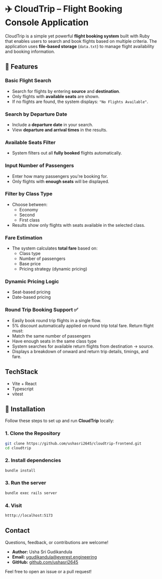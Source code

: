 # ✈️ CloudTrip – Flight Booking Console Application

CloudTrip is a simple yet powerful **flight booking system** built with Ruby that enables users to search and book flights based on multiple criteria. The application uses **file-based storage** (`data.txt`) to manage flight availability and booking information.

## 📌 Features

### Basic Flight Search
- Search for flights by entering **source** and **destination**.
- Only flights with **available seats** are shown.
- If no flights are found, the system displays: `"No Flights Available"`.

### Search by Departure Date
- Include a **departure date** in your search.
- View **departure and arrival times** in the results.

### Available Seats Filter
- System filters out all **fully booked** flights automatically.

### Input Number of Passengers
- Enter how many passengers you're booking for.
- Only flights with **enough seats** will be displayed.

### Filter by Class Type
- Choose between:
  - Economy
  - Second
  - First class
- Results show only flights with seats available in the selected class.

### Fare Estimation
- The system calculates **total fare** based on:
  - Class type
  - Number of passengers
  - Base price
  - Pricing strategy (dynamic pricing)

### Dynamic Pricing Logic
- Seat-based pricing
- Date-based pricing

### Round Trip Booking Support ✅
- Easily book round trip flights in a single flow.
- 5% discount automatically applied on round trip total fare.
Return flight must:
- Match the same number of passengers
- Have enough seats in the same class type
- System searches for available return flights from destination → source.
- Displays a breakdown of onward and return trip details, timings, and fare.

## TechStack
- Vite + React
- Typescript
- vitest

## 🚀 Installation

Follow these steps to set up and run **CloudTrip** locally:

### 1. Clone the Repository

```bash
git clone https://github.com/ushasri2645/cloudtrip-frontend.git
cd cloudtrip
```

### 2. Install dependencies 
```bash
bundle install
```

### 3. Run the server
```bash
bundle exec rails server
```

### 4. Visit 
```bash
htttp://localhost:5173
```

## Contact

Questions, feedback, or contributions are welcome!

- **Author:** Usha Sri Gudikandula
- **Email:** ugudikandula@everest.engineering
- **GitHub:** [github.com/ushasri2645](https://github.com/ushasri2645)

Feel free to open an issue or a pull request!